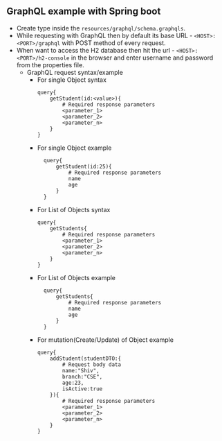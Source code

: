 ## GraphQL example with Spring boot

- Create type inside the `resources/graphql/schema.graphqls`.
- While requesting with GraphQL then by default its base URL - `<HOST>:<PORT>/graphql` with POST method of every request.
- When want to access the H2 database then hit the url - `<HOST>:<PORT>/h2-console` in the browser and enter username and password from the properties file.
  - GraphQL request syntax/example
      - For single Object syntax
        ```
        query{
            getStudent(id:<value>){
                # Required response parameters
                <parameter_1>
                <parameter_2>
                <parameter_n>
            }
        }
        ```
      - For single Object example
        ```
          query{
              getStudent(id:25){
                  # Required response parameters
                  name
                  age
              }
          }
        ```
    - For List of Objects syntax
      ```
      query{
          getStudents{
              # Required response parameters
              <parameter_1>
              <parameter_2>
              <parameter_n>
          }
      }
      ```
    - For List of Objects example
      ```
        query{
            getStudents{
                # Required response parameters
                name
                age
            }
        }
      ```
    - For mutation(Create/Update) of Object example
      ```
      query{
          addStudent(studentDTO:{
              # Request body data
              name:"Shiv",
              branch:"CSE",
              age:23,
              isActive:true
          }){
              # Required response parameters
              <parameter_1>
              <parameter_2>
              <parameter_n>
          }
      }
      ```